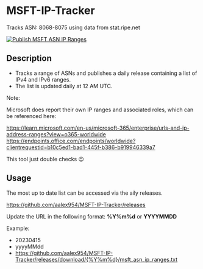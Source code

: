 # MSFT-IP-Tracker
Tracks ASN: 8068-8075 using data from stat.ripe.net

[![Publish MSFT ASN IP Ranges](https://github.com/aalex954/MSFT-IP-Tracker/actions/workflows/build_and_release.yml/badge.svg?branch=master)](https://github.com/aalex954/MSFT-IP-Tracker/actions/workflows/build_and_release.yml)

## Description

- Tracks a range of ASNs and publishes a daily release containing a list of IPv4 and IPv6 ranges.
- The list is updated daily at 12 AM UTC.

Note:

Microsoft does report their own IP ranges and associated roles, which can be referenced here:

https://learn.microsoft.com/en-us/microsoft-365/enterprise/urls-and-ip-address-ranges?view=o365-worldwide
https://endpoints.office.com/endpoints/worldwide?clientrequestid=b10c5ed1-bad1-445f-b386-b919946339a7


This tool just double checks 😉

## Usage

The most up to date list can be accessed via the aily releases.

https://github.com/aalex954/MSFT-IP-Tracker/releases

Update the URL in the following format: __%Y%m%d__ or __YYYYMMDD__

Example: 

- 20230415 
- yyyyMMdd
- https://github.com/aalex954/MSFT-IP-Tracker/releases/download/{%Y%m%d}/msft_asn_ip_ranges.txt


